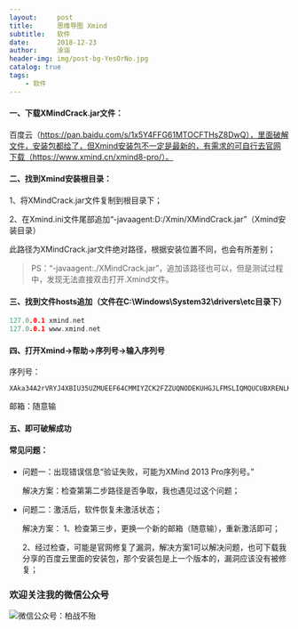 ```yaml
---
layout:     post
title:      思维导图 Xmind
subtitle:   软件
date:       2018-12-23
author:     涂诣
header-img: img/post-bg-YesOrNo.jpg
catalog: true
tags:
    - 软件
---
```


#### 一、下载XMindCrack.jar文件：

百度云（https://pan.baidu.com/s/1x5Y4FFG61MTOCFTHsZ8DwQ），里面破解文件，安装包都给了，但Xmind安装包不一定是最新的，有需求的可自行去官网下载（https://www.xmind.cn/xmind8-pro/）。

#### 二、找到Xmind安装根目录：

1、将XMindCrack.jar文件复制到根目录下；

2、在Xmind.ini文件尾部追加“-javaagent:D:/Xmin/XMindCrack.jar”（Xmind安装目录）

此路径为XMindCrack.jar文件绝对路径，根据安装位置不同，也会有所差别；

> PS：“-javaagent:./XMindCrack.jar”，追加该路径也可以，但是测试过程中，发现无法直接双击打开.Xmind文件。

#### 三、找到文件hosts追加（文件在C:\Windows\System32\drivers\etc目录下）

```c
127.0.0.1 xmind.net
127.0.0.1 www.xmind.net
```

#### 四、打开Xmind->帮助->序列号->输入序列号

序列号：

```
XAka34A2rVRYJ4XBIU35UZMUEEF64CMMIYZCK2FZZUQNODEKUHGJLFMSLIQMQUCUBXRENLK6NZL37JXP4PZXQFILMQ2RG5R7G4QNDO3PSOEUBOCDRYSSXZGRARV6MGA33TN2AMUBHEL4FXMWYTTJDEINJXUAV4BAYKBDCZQWVF3LWYXSDCXY546U3NBGOI3ZPAP2SO3CSQFNB7VVIY123456789012345
```

邮箱：随意输

#### 五、即可破解成功

#### 常见问题：

- 问题一：出现错误信息“验证失败，可能为XMind 2013 Pro序列号。”

    解决方案：检查第第二步路径是否争取，我也遇见过这个问题；

- 问题二：激活后，软件恢复未激活状态；

    解决方案：
    1、检查第三步，更换一个新的邮箱（随意输），重新激活即可；

    2、经过检查，可能是官网修复了漏洞，解决方案1可以解决问题，也可下载我分享的百度云里面的安装包，那个安装包是上一个版本的，漏洞应该没有被修复；


### 欢迎关注我的微信公众号

![微信公众号：柏战不殆](http://upload-images.jianshu.io/upload_images/3990834-c91d28f8be4121e4.png?imageMogr2/auto-orient/strip%7CimageView2/2/w/1240)
